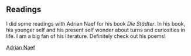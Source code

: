 ## Readings 

I did some readings with Adrian Naef for his book *Die Städter*. In his book, his younger self and his present self wonder about turns and curiosities in life. I am a big fan of his literature. Definitely check out his poems!

[Adrian Naef](https://en.wikipedia.org/wiki/Adrian_Naef)
